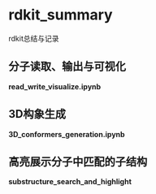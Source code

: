 # rdkit_summary
rdkit总结与记录

## 分子读取、输出与可视化
**read_write_visualize.ipynb**

## 3D构象生成
**3D_conformers_generation.ipynb**

## 高亮展示分子中匹配的子结构
**substructure_search_and_highlight**